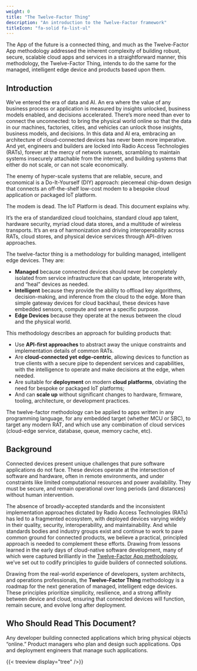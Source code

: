 ```yaml
---
weight: 0
title: "The Twelve-Factor Thing"
description: "An introduction to the Twelve-Factor framework"
titleIcon: "fa-solid fa-list-ul"
---
```


The App of the future is a connected thing, and much as the Twelve-Factor App methodology addressed the inherent complexity of building robust, secure, scalable cloud apps and services in a straightforward manner, this methodology, the Twelve-Factor Thing, intends to do the same for the managed, intelligent edge device and products based upon them.

## Introduction
We’ve entered the era of data and AI. An era where the value of any business process or application is measured by insights unlocked, business models enabled, and decisions accelerated. There’s more need than ever to connect the unconnected: to bring the physical world online so that the data in our machines, factories, cities, and vehicles can unlock those insights, business models, and decisions. In this data and AI era, embracing an architecture of cloud-connected devices has never been more imperative. And yet, engineers and builders are locked into Radio Access Technologies (RATs), forever at the mercy of network sunsets, scrambling to maintain systems insecurely attachable from the internet, and building systems that either do not scale, or can not scale economically.

The enemy of hyper-scale systems that are reliable, secure, and economical is a Do-It-Yourself (DIY) approach: piecemeal chip-down design that connects an off-the-shelf low-cost modem to a bespoke cloud application or packaged IoT platform.

The modem is dead. The IoT Platform is dead. This document explains why.

It’s the era of standardized cloud toolchains, standard cloud app talent, hardware security, myriad cloud data stores, and a multitude of wireless transports. It’s an era of harmonization and driving interoperability across RATs, cloud stores, and physical device services through API-driven approaches.

The twelve-factor thing is a methodology for building managed, intelligent edge devices. They are:

- **Managed** because connected devices should never be completely isolated from service infrastructure that can update, interoperate with, and “heal” devices as needed.
- **Intelligent** because they provide the ability to offload key algorithms, decision-making, and inference from the cloud to the edge. More than simple gateway devices for cloud backhaul, these devices have embedded sensors, compute and serve a specific purpose.
- **Edge Devices** because they operate at the nexus between the cloud and the physical world.

This methodology describes an approach for building products that:

- Use **API-first approaches** to abstract away the unique constraints and implementation details of common RATs.
- Are **cloud-connected yet edge-centric**, allowing devices to function as true clients with a secure pipe to dependent services and capabilities, with the intelligence to operate and make decisions at the edge, when needed.
- Are suitable for **deployment** on modern **cloud platforms**, obviating the need for bespoke or packaged IoT platforms;
- And can **scale up** without significant changes to hardware, firmware, tooling, architecture, or development practices.

The twelve-factor methodology can be applied to apps written in any programming language, for any embedded target (whether MCU or SBC), to target any modern RAT, and which use any combination of cloud services (cloud-edge service, database, queue, memory cache, etc).

## Background
Connected devices present unique challenges that pure software applications do not face. These devices operate at the intersection of software and hardware, often in remote environments, and under constraints like limited computational resources and power availability. They must be secure, and remain operational over long periods (and distances) without human intervention.

The absence of broadly-accepted standards and the inconsistent implementation approaches dictated by Radio Access Technologies (RATs) has led to a fragmented ecosystem, with deployed devices varying widely in their quality, security, interoperability, and maintainability. And while standards bodies and industry groups exist and continue to work to pave common ground for connected products, we believe a practical, principled approach is needed to complement these efforts. Drawing from lessons learned in the early days of cloud-native software development, many of which were captured brilliantly in the [Twelve-Factor App methodology](https://12factor.net), we’ve set out to codify principles to guide builders of connected solutions.

Drawing from the real-world experience of developers, system architects, and operations professionals, the **Twelve-Factor Thing** methodology is a roadmap for the next generation of managed, intelligent edge devices. These principles prioritize simplicity, resilience, and a strong affinity between device and cloud, ensuring that connected devices will function, remain secure, and evolve long after deployment.

## Who Should Read This Document?
Any developer building connected applications which bring physical objects “online.” Product managers who plan and design such applications. Ops and deployment engineers that manage such applications.

{{< treeview
  display="tree"
/>}}